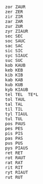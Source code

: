 <pre>
zor	ZAUR
zer	ZER
zir	ZIR
zar	ZAR
zur	ZUR
zyr	ZIAUR
sec	SEC
soc	SAUC
sac	SAC
sic	SIC
syc	SIAUC
suc	SUC
kob	KAUB
keb	KEB
kib	KIB
kab	KAB
kub	KUB
kyb	KIAUB
tel	TEL  TE*L
tol	TAUL
tal	TAL
til	TIL
tyl	TIAUL
tul	TUL
pos	PAUS
pes	PES
pis	PIS
pas	PAS
pus	PUS
pys	PIAUS
ret	RET
rot	RAUT
rat	RAT
rit	RIT
ryt	RIAUT
rut	RUT
</pre>
